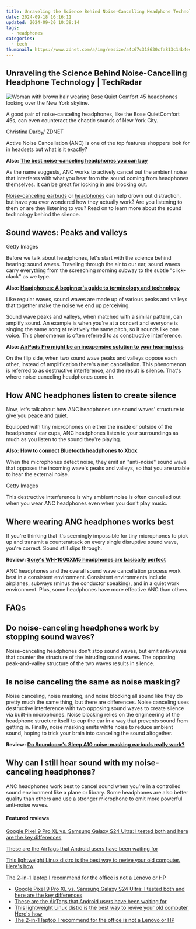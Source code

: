 ```yaml
---
title: Unraveling the Science Behind Noise-Cancelling Headphone Technology | TechRadar
date: 2024-09-18 16:16:11
updated: 2024-09-20 10:39:14
tags:
  - headphones
categories:
  - tech
thumbnail: https://www.zdnet.com/a/img/resize/a4c67c318630cfa813c14b4eeb0584302bfe5bae/2022/10/21/30ffaa3c-b53a-4664-bb00-056c1552f096/bowers-wilkins-px8-wireless-anc-headphones-lifestyle-tan.jpg?width=278&height=156&fit=crop&auto=webp
---
```


## Unraveling the Science Behind Noise-Cancelling Headphone Technology | TechRadar

![Woman with brown hair wearing Bose Quiet Comfort 45 headphones looking over the New York skyline.](https://www.zdnet.com/a/img/resize/83dba19d2331ee122b555adbec25db0871a96351/2023/03/06/c7074847-e7e8-4411-a78a-bc85499750eb/1ef5df0b-e60c-414a-9859-562de28e26e7.jpg?auto=webp&width=1280)

A good pair of noise-canceling headphones, like the Bose QuietComfort 45s, can even counteract the chaotic sounds of New York City. 

Christina Darby/ ZDNET

Active Noise Cancellation (ANC) is one of the top features shoppers look for in headsets but what is it exactly? 

**Also:** [**The best noise-canceling headphones you can buy**](https://www.zdnet.com/article/best-noise-canceling-headphones/)

As the name suggests, ANC works to actively cancel out the ambient noise that interferes with what you hear from the sound coming from headphones themselves. It can be great for locking in and blocking out. 

[Noise-canceling earbuds](https://www.zdnet.com/article/best-noise-canceling-earbuds/) or [headphones](https://www.zdnet.com/article/best-noise-canceling-headphones/) can help drown out distraction, but have you ever wondered how they actually work? Are you listening to them or are they listening to you? Read on to learn more about the sound technology behind the silence. 

## Sound waves: Peaks and valleys 

Getty Images

Before we talk about headphones, let's start with the science behind hearing: sound waves. Traveling through the air to our ear, sound waves carry everything from the screeching morning subway to the subtle "click-clack" as we type. 

**Also:** [**Headphones: A beginner's guide to terminology and technology**](https://www.zdnet.com/article/headphones-a-beginners-guide-to-terminology-and-technology/)

Like regular waves, sound waves are made up of various peaks and valleys that together make the noise we end up perceiving. 

Sound wave peaks and valleys, when matched with a similar pattern, can amplify sound. An example is when you're at a concert and everyone is singing the same song at relatively the same pitch, so it sounds like one voice. This phenomenon is often referred to as constructive interference. 

**Also:** [**AirPods Pro might be an inexpensive solution to your hearing loss**](https://www.zdnet.com/article/apple-airpods-pro-hearing-loss-hearing-aids/)

On the flip side, when two sound wave peaks and valleys oppose each other, instead of amplification there's a net cancellation. This phenomenon is referred to as destructive interference, and the result is silence. That's where noise-canceling headphones come in. 

## How ANC headphones listen to create silence

Now, let's talk about how ANC headphones use sound waves' structure to give you peace and quiet. 

Equipped with tiny microphones on either the inside or outside of the headphones' ear cups, ANC headphones listen to your surroundings as much as you listen to the sound they're playing. 

**Also:** [**How to connect Bluetooth headphones to Xbox**](https://www.zdnet.com/home-and-office/home-entertainment/how-to-connect-bluetooth-headphones-to-the-xbox-one-series-s-or-series-x/) 

When the microphones detect noise, they emit an "anti-noise" sound wave that opposes the incoming wave's peaks and valleys, so that you are unable to hear the external noise.

Getty Images

This destructive interference is why ambient noise is often cancelled out when you wear ANC headphones even when you don't play music. 

## Where wearing ANC headphones works best

If you're thinking that it's seemingly impossible for tiny microphones to pick up and transmit a counterattack on every single disruptive sound wave, you're correct. Sound still slips through. 

**Review:** [**Sony's WH-1000XM5 headphones are basically perfect**](https://www.zdnet.com/article/sony-wh-1000xm5-wireless-noise-canceling-headphones-review/)

ANC headphones and the overall sound wave cancellation process work best in a consistent environment. Consistent environments include airplanes, subways (minus the conductor speaking), and in a quiet work environment. Plus, some headphones have more effective ANC than others.

## FAQs

## Do noise-canceling headphones work by stopping sound waves?

Noise-canceling headphones don't stop sound waves, but emit anti-waves that counter the structure of the intruding sound waves. The opposing peak-and-valley structure of the two waves results in silence. 

## Is noise canceling the same as noise masking?

Noise canceling, noise masking, and noise blocking all sound like they do pretty much the same thing, but there are differences. Noise canceling uses destructive interference with two opposing sound waves to create silence via built-in microphones. Noise blocking relies on the engineering of the headphone structure itself to cup the ear in a way that prevents sound from getting in. Finally, noise masking emits white noise to reduce ambient sound, hoping to trick your brain into canceling the sound altogether.

**Review:** [**Do Soundcore's Sleep A10 noise-masking earbuds really work?**](https://www.zdnet.com/article/soundcore-sleep-a10-earbuds-review/)

## Why can I still hear sound with my noise-canceling headphones?

ANC headphones work best to cancel sound when you're in a controlled sound environment like a plane or library. Some headphones are also better quality than others and use a stronger microphone to emit more powerful anti-noise waves.

#### Featured reviews

[Google Pixel 9 Pro XL vs. Samsung Galaxy S24 Ultra: I tested both and here are the key differences](https://www.zdnet.com/article/google-pixel-9-pro-xl-vs-samsung-galaxy-s24-ultra/ "Google Pixel 9 Pro XL vs. Samsung Galaxy S24 Ultra: I tested both and here are the key differences")

[These are the AirTags that Android users have been waiting for](https://www.zdnet.com/article/these-are-the-airtags-that-android-users-have-been-waiting-for/ "These are the AirTags that Android users have been waiting for")

[This lightweight Linux distro is the best way to revive your old computer. Here's how](https://www.zdnet.com/article/this-lightweight-linux-distro-is-the-best-way-to-revive-your-old-computer-heres-how/ "This lightweight Linux distro is the best way to revive your old computer. Here's how")

[The 2-in-1 laptop I recommend for the office is not a Lenovo or HP](https://www.zdnet.com/article/one-of-the-most-versatile-2-in-1-laptops-ive-tested-is-not-a-lenovo-or-hp/ "The 2-in-1 laptop I recommend for the office is not a Lenovo or HP")

* [Google Pixel 9 Pro XL vs. Samsung Galaxy S24 Ultra: I tested both and here are the key differences](https://www.zdnet.com/article/google-pixel-9-pro-xl-vs-samsung-galaxy-s24-ultra/ "Google Pixel 9 Pro XL vs. Samsung Galaxy S24 Ultra: I tested both and here are the key differences")
* [These are the AirTags that Android users have been waiting for](https://www.zdnet.com/article/these-are-the-airtags-that-android-users-have-been-waiting-for/ "These are the AirTags that Android users have been waiting for")
* [This lightweight Linux distro is the best way to revive your old computer. Here's how](https://www.zdnet.com/article/this-lightweight-linux-distro-is-the-best-way-to-revive-your-old-computer-heres-how/ "This lightweight Linux distro is the best way to revive your old computer. Here's how")
* [The 2-in-1 laptop I recommend for the office is not a Lenovo or HP](https://www.zdnet.com/article/one-of-the-most-versatile-2-in-1-laptops-ive-tested-is-not-a-lenovo-or-hp/ "The 2-in-1 laptop I recommend for the office is not a Lenovo or HP")

<ins class="adsbygoogle"
     style="display:block"
     data-ad-format="autorelaxed"
     data-ad-client="ca-pub-7571918770474297"
     data-ad-slot="1223367746"></ins>



<ins class="adsbygoogle"
     style="display:block"
     data-ad-client="ca-pub-7571918770474297"
     data-ad-slot="8358498916"
     data-ad-format="auto"
     data-full-width-responsive="true"></ins>
